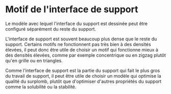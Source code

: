Motif de l'interface de support
====
Le modèle avec lequel l'interface du support est dessinée peut être configuré séparément du reste du support.

L'interface de support est souvent beaucoup plus dense que le reste du support. Certains motifs ne fonctionnent pas très bien à des densités élevées, il peut donc être utile de choisir un motif qui fonctionne mieux à des densités élevées, comme par exemple concentrique ou en zigzag plutôt qu'en grille ou en triangles.

Comme l'interface de support est la partie du support qui fait le plus gros du travail de support, il peut être utile de choisir un modèle qui optimise la qualité du surplomb, plutôt que d'optimiser d'autres propriétés du support comme la solubilité ou la stabilité.
